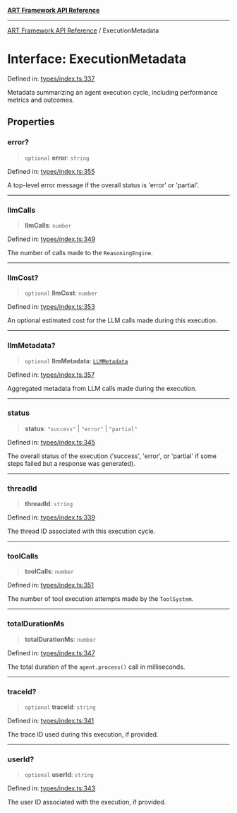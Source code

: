 [**ART Framework API Reference**](../README.md)

***

[ART Framework API Reference](../README.md) / ExecutionMetadata

# Interface: ExecutionMetadata

Defined in: [types/index.ts:337](https://github.com/hashangit/ART/blob/0d5679913e70f07ec60f00c1f87b53a5f0bf6ddf/src/types/index.ts#L337)

Metadata summarizing an agent execution cycle, including performance metrics and outcomes.

## Properties

### error?

> `optional` **error**: `string`

Defined in: [types/index.ts:355](https://github.com/hashangit/ART/blob/0d5679913e70f07ec60f00c1f87b53a5f0bf6ddf/src/types/index.ts#L355)

A top-level error message if the overall status is 'error' or 'partial'.

***

### llmCalls

> **llmCalls**: `number`

Defined in: [types/index.ts:349](https://github.com/hashangit/ART/blob/0d5679913e70f07ec60f00c1f87b53a5f0bf6ddf/src/types/index.ts#L349)

The number of calls made to the `ReasoningEngine`.

***

### llmCost?

> `optional` **llmCost**: `number`

Defined in: [types/index.ts:353](https://github.com/hashangit/ART/blob/0d5679913e70f07ec60f00c1f87b53a5f0bf6ddf/src/types/index.ts#L353)

An optional estimated cost for the LLM calls made during this execution.

***

### llmMetadata?

> `optional` **llmMetadata**: [`LLMMetadata`](LLMMetadata.md)

Defined in: [types/index.ts:357](https://github.com/hashangit/ART/blob/0d5679913e70f07ec60f00c1f87b53a5f0bf6ddf/src/types/index.ts#L357)

Aggregated metadata from LLM calls made during the execution.

***

### status

> **status**: `"success"` \| `"error"` \| `"partial"`

Defined in: [types/index.ts:345](https://github.com/hashangit/ART/blob/0d5679913e70f07ec60f00c1f87b53a5f0bf6ddf/src/types/index.ts#L345)

The overall status of the execution ('success', 'error', or 'partial' if some steps failed but a response was generated).

***

### threadId

> **threadId**: `string`

Defined in: [types/index.ts:339](https://github.com/hashangit/ART/blob/0d5679913e70f07ec60f00c1f87b53a5f0bf6ddf/src/types/index.ts#L339)

The thread ID associated with this execution cycle.

***

### toolCalls

> **toolCalls**: `number`

Defined in: [types/index.ts:351](https://github.com/hashangit/ART/blob/0d5679913e70f07ec60f00c1f87b53a5f0bf6ddf/src/types/index.ts#L351)

The number of tool execution attempts made by the `ToolSystem`.

***

### totalDurationMs

> **totalDurationMs**: `number`

Defined in: [types/index.ts:347](https://github.com/hashangit/ART/blob/0d5679913e70f07ec60f00c1f87b53a5f0bf6ddf/src/types/index.ts#L347)

The total duration of the `agent.process()` call in milliseconds.

***

### traceId?

> `optional` **traceId**: `string`

Defined in: [types/index.ts:341](https://github.com/hashangit/ART/blob/0d5679913e70f07ec60f00c1f87b53a5f0bf6ddf/src/types/index.ts#L341)

The trace ID used during this execution, if provided.

***

### userId?

> `optional` **userId**: `string`

Defined in: [types/index.ts:343](https://github.com/hashangit/ART/blob/0d5679913e70f07ec60f00c1f87b53a5f0bf6ddf/src/types/index.ts#L343)

The user ID associated with the execution, if provided.
